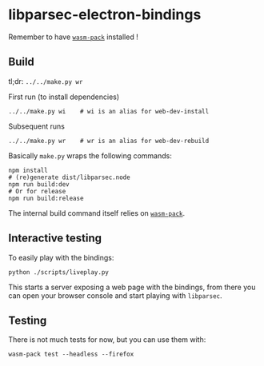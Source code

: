 # libparsec-electron-bindings

Remember to have [`wasm-pack`](../../docs/development/README.md#base-requirement) installed !

## Build

tl;dr: `../../make.py wr`

First run (to install dependencies)

```shell
../../make.py wi    # wi is an alias for web-dev-install
```

Subsequent runs

```shell
../../make.py wr    # wr is an alias for web-dev-rebuild
```

Basically `make.py` wraps the following commands:

```shell
npm install
# (re)generate dist/libparsec.node
npm run build:dev
# Or for release
npm run build:release
```

The internal build command itself relies on [`wasm-pack`](https://github.com/rustwasm/wasm-pack).

## Interactive testing

To easily play with the bindings:

```shell
python ./scripts/liveplay.py
```

This starts a server exposing a web page with the bindings, from there you
can open your browser console and start playing with `libparsec`.

## Testing

There is not much tests for now, but you can use them with:

```shell
wasm-pack test --headless --firefox
```
